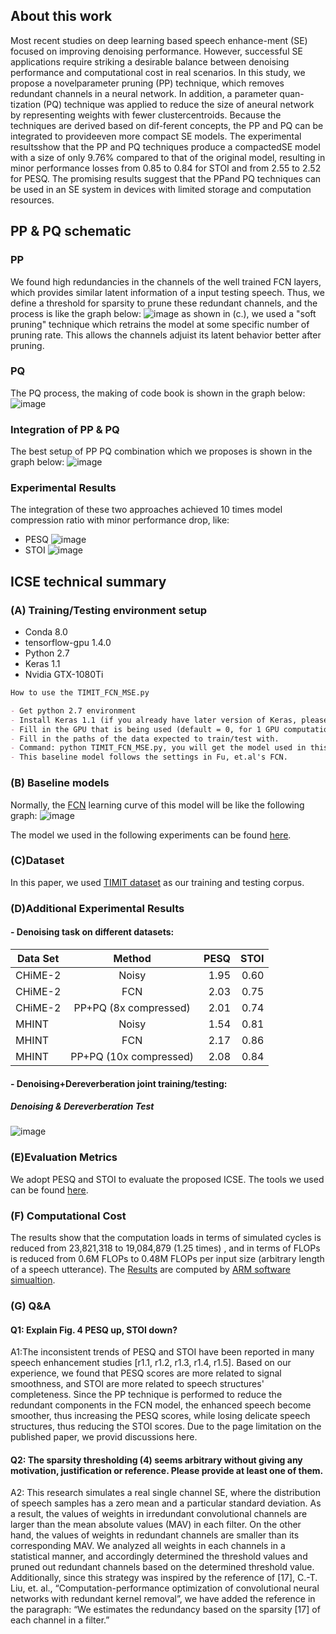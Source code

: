 ## About this work

Most recent studies on deep learning based speech enhance-ment (SE) focused on improving denoising performance. However, successful SE applications require striking a desirable balance between denoising performance and computational cost in real scenarios. In this study, we propose a novelparameter pruning (PP) technique, which removes redundant channels in a neural network. In addition, a parameter quan-tization (PQ) technique was applied to reduce the size of aneural network by representing weights with fewer  clustercentroids. Because the techniques are derived based on dif-ferent concepts, the PP and PQ can be integrated to provideeven  more compact SE models. The experimental resultsshow that the PP and PQ techniques produce a compactedSE model with a size of only  9.76% compared to that of the original model, resulting in minor performance losses from 0.85 to 0.84 for STOI and from 2.55 to 2.52 for PESQ. The promising results suggest that the PPand PQ techniques can be used in an SE system in devices with limited storage and computation resources.

## PP & PQ schematic

### PP
We found high redundancies in the channels of the well trained FCN layers, which provides similar latent information of a input testing speech. Thus, we define a threshold for sparsity to prune these redundant channels, and the process is like the graph below: 
![image](https://github.com/WilliamYu1993/ICSE/blob/master/images/pruning_overall.png)
as shown in (c.), we used a "soft pruning" technique which retrains the model at some specific number of pruning rate. This allows the channels adjuist its latent behavior better after pruning. 

### PQ

The PQ process, the making of code book is shown in the graph below:
![image](https://github.com/WilliamYu1993/ICSE/blob/master/images/Kmeans.png)


### Integration of PP & PQ
The best setup of PP PQ combination which we proposes is shown in the graph below: 
![image](https://github.com/WilliamYu1993/ICSE/blob/master/images/process.png)


### Experimental Results
The integration of these two approaches achieved 10 times model compression ratio with minor performance drop, like:
- PESQ
![image](https://github.com/WilliamYu1993/ICSE/blob/master/images/PESQ_PP%26PQ%26FQ.png)
- STOI
![image](https://github.com/WilliamYu1993/ICSE/blob/master/images/STOI_PP%26PQ%26FQ.png)

## ICSE technical summary

### (A) Training/Testing environment setup

- Conda 8.0
- tensorflow-gpu 1.4.0
- Python 2.7
- Keras 1.1
- Nvidia GTX-1080Ti

```markdown
How to use the TIMIT_FCN_MSE.py

- Get python 2.7 environment
- Install Keras 1.1 (if you already have later version of Keras, please reinstall this version). 
- Fill in the GPU that is being used (default = 0, for 1 GPU computation resource, -1 for no CPU computation resource).
- Fill in the paths of the data expected to train/test with.
- Command: python TIMIT_FCN_MSE.py, you will get the model used in this work.
- This baseline model follows the settings in Fu, et.al's FCN.
```
### (B) Baseline models

Normally, the [FCN](https://github.com/JasonSWFu/End-to-end-waveform-utterance-enhancement/) learning curve of this model will be like the following graph:
![image](https://github.com/WilliamYu1993/ICSE/blob/master/images/Learning_curve_FCNN_TIMIT_MSE.png)

The model we used in the following experiments can be found [here](https://github.com/WilliamYu1993/ICSE/tree/master/Models).

### (C)Dataset 
In this paper, we used [TIMIT dataset](https://drive.google.com/drive/folders/1ojewtLskFCr5Q264EPByPUt11uYKC8mL?usp=sharing) as our training and testing corpus.

### (D)Additional Experimental Results

#### - Denoising task on different datasets:
| Data Set           | Method                | PESQ       | STOI      |
| ------------------ |:---------------------:| ----------:|----------:|
| CHiME-2            | Noisy                 | 1.95       |    0.60   |
| CHiME-2            | FCN                   | 2.03       |    0.75   |
| CHiME-2            | PP+PQ (8x compressed) | 2.01       |    0.74   |
| MHINT              | Noisy                 | 1.54       |    0.81   |
| MHINT              | FCN                   | 2.17       |    0.86   |
| MHINT              | PP+PQ (10x compressed)| 2.08       |    0.84   |

#### - Denoising+Dereverberation joint training/testing:
##### Denoising & Dereverberation Test
![image](https://github.com/WilliamYu1993/ICSE/blob/master/images/Denoise%26Dereverb.PNG)

### (E)Evaluation Metrics
We adopt PESQ and STOI to evaluate the proposed ICSE. The tools we used can be found [here](https://github.com/WilliamYu1993/ICSE/tree/master/Evaluation). 

### (F) Computational Cost
The results show that the computation loads in terms of simulated cycles is reduced from 23,821,318 to 19,084,879 (1.25 times)
, and in terms of FLOPs is reduced from 0.6M FLOPs to 0.48M FLOPs per input size (arbitrary length of a speech utterance). The [Results](https://github.com/WilliamYu1993/ICSE/tree/master/model_cycles_simulation) are computed by [ARM software simualtion](https://github.com/ARM-software/SCALE-Sim).

### (G) Q&A
#### Q1: Explain Fig. 4 PESQ up, STOI down?
A1:The inconsistent trends of PESQ and STOI have been reported in many speech enhancement studies [r1.1, r1.2, r1.3, r1.4, r1.5]. Based on our experience, we found that PESQ scores are more related to signal smoothness, and STOI are more related to speech structures' completeness. Since the PP technique is performed to reduce the redundant components in the FCN model, the enhanced speech become smoother, thus increasing the PESQ scores, while losing delicate speech structures, thus reducing the STOI scores. Due to the page limitation on the published paper, we provid discussions here.

#### Q2: The sparsity thresholding (4) seems arbitrary without giving any motivation, justification or reference. Please provide at least one of them.
A2: This research simulates a real single channel SE, where the distribution of speech samples has a zero mean and a particular standard deviation. As a result, the values of weights in irredundant convolutional channels are larger than the mean absolute values (MAV) in each filter. On the other hand, the values of weights in redundant channels are smaller than its corresponding MAV. We analyzed all weights in each channels in a statistical manner, and accordingly determined the threshold values and pruned out redundant channels based on the determined threshold value.
Additionally, since this strategy was inspired by the reference of [17], C.-T. Liu, et. al., “Computation-performance optimization of convolutional neural networks with redundant kernel removal”, we have added the reference in the paragraph:
“We estimates the redundancy based on the sparsity [17] of each channel in a filter.”

